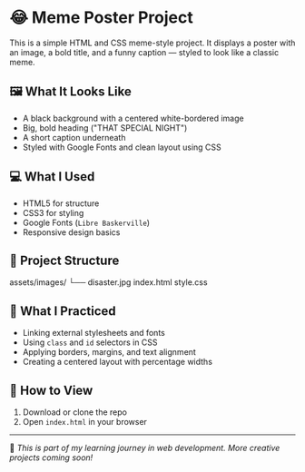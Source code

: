 # 😂 Meme Poster Project

This is a simple HTML and CSS meme-style project. It displays a poster with an image, a bold title, and a funny caption — styled to look like a classic meme.

## 🖼️ What It Looks Like

- A black background with a centered white-bordered image
- Big, bold heading ("THAT SPECIAL NIGHT")
- A short caption underneath
- Styled with Google Fonts and clean layout using CSS

## 💻 What I Used

- HTML5 for structure
- CSS3 for styling
- Google Fonts (`Libre Baskerville`)
- Responsive design basics

## 📁 Project Structure

assets/images/
└── disaster.jpg
index.html
style.css


## 📌 What I Practiced

- Linking external stylesheets and fonts
- Using `class` and `id` selectors in CSS
- Applying borders, margins, and text alignment
- Creating a centered layout with percentage widths

## 🚀 How to View

1. Download or clone the repo  
2. Open `index.html` in your browser  

---

🧠 *This is part of my learning journey in web development. More creative projects coming soon!*

